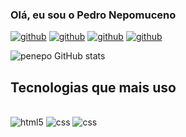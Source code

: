 ### Olá, eu sou o Pedro Nepomuceno

[![github](https://img.shields.io/badge/GitHub-100000?style=for-the-badge&logo=github&logoColor=white)](https://github.com/penepo) [![github](https://img.shields.io/badge/HTML5-E34F26?style=for-the-badge&logo=html5&logoColor=white)](https://github.com/penepo)
 [![github](https://img.shields.io/badge/Java-ED8B00?style=for-the-badge&logo=openjdk&logoColor=white)](https://github.com/penepo) [![github](https://img.shields.io/badge/CSS3-1572B6?style=for-the-badge&logo=css3&logoColor=white)](https://github.com/penepo)


![penepo GitHub stats](https://github-readme-stats.vercel.app/api?username=penepo&show_icons=true&theme=dark)


## Tecnologias que mais uso


<div style="display: inline-block"><br/>
    <img align="center" alt= "html5" src="https://img.shields.io/badge/HTML5-E34F26?style=for-the-badge&logo=html5&logoColor=white" /> </div> <div style="display: inline-block"><br/>
    <img align="center" alt= "css" src="https://img.shields.io/badge/CSS3-1572B6?style=for-the-badge&logo=css3&logoColor=white" /> </div> <div style="display: inline-block"><br/>
    <img align="center" alt= "css" src="https://img.shields.io/badge/Java-ED8B00?style=for-the-badge&logo=openjdk&logoColor=white" />
</div>
